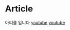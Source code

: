 # Article

아티클 입니다
[youtube](https://www.youtube.com/)
<a href = "https://www.youtube.com/" target="_blank">youtube</a>
